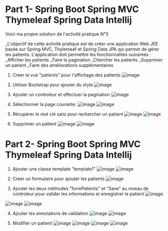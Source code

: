 # Part 1- Spring Boot Spring MVC Thymeleaf Spring Data Intellij
Voici ma propre solution de l'activité pratique N°3

_L'objectif de cette activité pratique est de créer une application Web JEE basée sur Spring MVC, Thylemeaf et Spring Data JPA qui permet de gérer les patients. L'application doit permettre les fonctionnalités suivantes :
_Afficher les patients
_Faire la pagination
_Chercher les patients
_Supprimer un patient
_Faire des améliorations supplémentaires

1. Créer la vue "patients" pour l'affichage des patients
![image](https://user-images.githubusercontent.com/93662714/232568918-55b0d257-4d0b-4d58-b16a-640de1a78dcb.png)

2. Utiliser Bootstrap pour ajouter du style
![image](https://user-images.githubusercontent.com/93662714/233083026-7ffc6176-b2fa-4d97-9107-cbb70174e676.png)

3. Ajouter un controleur et effectuer la pagination
![image](https://user-images.githubusercontent.com/93662714/232576355-7f5de674-319a-466b-9838-1004d7fd3b9b.png)

4. Sélectionner la page courante:
![image](https://user-images.githubusercontent.com/93662714/232577173-f4f6f4c6-b45a-4474-8484-ec3b0199435f.png)
![image](https://user-images.githubusercontent.com/93662714/233083929-746a1a57-d2a2-4697-9dbf-2d9e4bc3c979.png)

5. Récupérer le mot clé saisi pour rechercher un patient
![image](https://user-images.githubusercontent.com/93662714/232579797-2bb1301f-a5b4-4dba-9b20-7255a9b2166f.png)
![image](https://user-images.githubusercontent.com/93662714/233085878-e676ee19-8312-454b-81c0-3a7a21e350a7.png)

6. Supprimer un patient
![image](https://user-images.githubusercontent.com/93662714/232581393-da367789-1d70-4660-a6e1-6366ac90cb70.png)
![image](https://user-images.githubusercontent.com/93662714/233086512-4d2dba6f-4377-40b0-b101-d6ef4784c9b7.png)


# Part 2- Spring Boot Spring MVC Thymeleaf Spring Data Intellij

1. Ajouter une classe template "template1"
![image](https://user-images.githubusercontent.com/93662714/232588272-87d9c312-d886-43d7-8d05-7ffdb7835898.png)
![image](https://user-images.githubusercontent.com/93662714/232588448-33e28934-70ac-43ae-bc84-cd8d7e3ab33d.png)

2. Créer un formulaire pour ajouter les patients
![image](https://user-images.githubusercontent.com/93662714/232589174-5c263565-fbfd-40b8-ae68-1ac313367f90.png)

3. Ajouter les deux méthodes "formPatients" et "Save" au niveau de controleur pour valider les informations et enregistrer le patient
![image](https://user-images.githubusercontent.com/93662714/232590980-b1ffd012-b7de-4dde-af42-42b2c9c5e7f6.png)

![image](https://user-images.githubusercontent.com/93662714/232591579-f82ba486-a186-4285-983d-5f66851c3da9.png)
![image](https://user-images.githubusercontent.com/93662714/232591796-ae973fe5-1dff-424a-a0c7-42d109980231.png)

4. Ajouter les annotations de validation
![image](https://user-images.githubusercontent.com/93662714/232592490-2a45f45f-34fe-4eed-ae81-2202e3dfeeea.png)
![image](https://user-images.githubusercontent.com/93662714/232593046-451f8f18-f1f8-4e15-9aeb-333ae936d3a0.png)

5. Modifier un patient
![image](https://user-images.githubusercontent.com/93662714/232594026-b95600d5-3dab-441c-a8cf-fd110086ebf5.png)
![image](https://user-images.githubusercontent.com/93662714/232594436-90373758-cc58-4d59-9489-366d6d2efc8a.png)
![image](https://user-images.githubusercontent.com/93662714/233077482-383bd4f2-b448-460a-8648-eea84ab36350.png)
![image](https://user-images.githubusercontent.com/93662714/233079188-2e38b58d-85dc-476e-8b47-2cd212fa8ebb.png)





